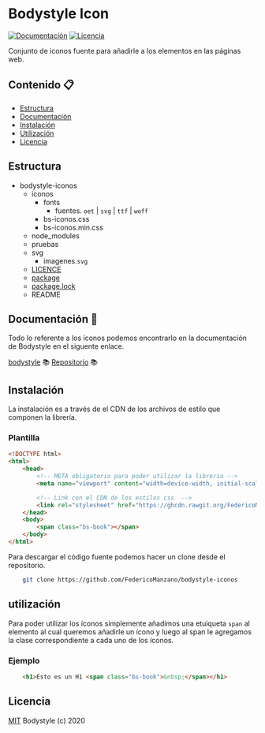 # Bodystyle Icon

[![Documentación](https://img.shields.io/badge/bodyicon-v1.1.0-green.svg)](https://bodystyle.000webhostapp.com)
[![Licencia](https://img.shields.io/badge/MIT-1.0.0-blue.svg)](https://github.com/FedericoManzano/bodystyle-iconos/blob/master/LICENCE)

Conjunto de iconos fuente para añadirle a los elementos en las páginas web.


## Contenido :clipboard:

- [Estructura](https://github.com/FedericoManzano/bodystyle-iconos#estructura)
- [Documentación](https://github.com/FedericoManzano/bodystyle-iconos#documentaci%C3%B3n-book)
- [Instalación](https://github.com/FedericoManzano/bodystyle-iconos#instalaci%C3%B3n)
- [Utilización](https://github.com/FedericoManzano/bodystyle-iconos#utilizaci%C3%B3n)
- [Licencia](https://github.com/FedericoManzano/bodystyle-iconos/blob/master/LICENCE)

## Estructura 

- bodystyle-iconos
  - iconos
    - fonts 
      - fuentes. `oet` | `svg` | `ttf` | `woff`
    - bs-iconos.css
    - bs-iconos.min.css
  - node_modules
  - pruebas
  - svg
    - imagenes.`svg`
  - [LICENCE]()
  - [package]()
  - [package.lock]()
  - README


## Documentación :book:

Todo lo referente a los íconos podemos encontrarlo en la documentación de Bodystyle en el siguente enlace.

[bodystyle](https://bodystyle.000webhostapp.com) :books:
[Repositorio](https://bodystyle.000webhostapp.com) :books:

## Instalación

La instalación es a través de el CDN de los archivos de estilo que componen la librería.

### Plantilla

```html
<!DOCTYPE html>
<html>
    <head>
        <!-- META obligatorio para poder utilizar la libreria -->
        <meta name="viewport" content="width=device-width, initial-scale=1.0">

        <!-- Link con el CDN de los estilos css  -->
        <link rel="stylesheet" href="https://ghcdn.rawgit.org/FedericoManzano/bodystyle-iconos/master/iconos/bs-iconos.min.css">
    </head>
    <body>
        <span class="bs-book"></span>
    </body>
</html>
```

Para descargar el código fuente podemos hacer un clone desde el repositorio.

```bash
    git clone https://github.com/FedericoManzano/bodystyle-iconos
```

## utilización 

Para poder utilizar los íconos simplemente añadimos una etuiqueta `span` al elemento al cual queremos añadirle un ícono y luego al span le agregamos la clase correspondiente a cada uno de los íconos.

### Ejemplo

```html
    <h1>Esto es un H1 <span class="bs-book">&nbsp;</span></h1>
```

## Licencia

[MIT](https://github.com/FedericoManzano/bodystyle-iconos/blob/master/LICENCE) Bodystyle (c) 2020


